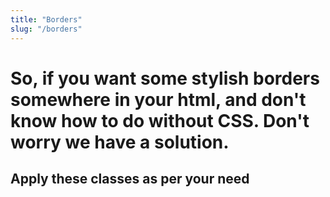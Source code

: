 ```yaml
---
title: "Borders"
slug: "/borders"
---
```


<h1 class="font-size-4xl text-primary line-height-2x font-weight-bold">So, if you want some stylish borders somewhere in your html, and don't know how to do without CSS. Don't worry we have a solution.</h1>

<h2>Apply these classes as per your need</h2>

